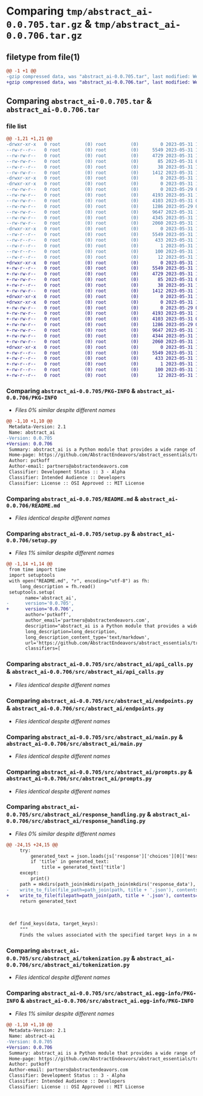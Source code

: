 # Comparing `tmp/abstract_ai-0.0.705.tar.gz` & `tmp/abstract_ai-0.0.706.tar.gz`

## filetype from file(1)

```diff
@@ -1 +1 @@
-gzip compressed data, was "abstract_ai-0.0.705.tar", last modified: Wed May 31 19:40:00 2023, max compression
+gzip compressed data, was "abstract_ai-0.0.706.tar", last modified: Wed May 31 19:45:14 2023, max compression
```

## Comparing `abstract_ai-0.0.705.tar` & `abstract_ai-0.0.706.tar`

### file list

```diff
@@ -1,21 +1,21 @@
-drwxr-xr-x   0 root         (0) root         (0)        0 2023-05-31 19:40:00.802854 abstract_ai-0.0.705/
--rw-r--r--   0 root         (0) root         (0)     5549 2023-05-31 19:40:00.802854 abstract_ai-0.0.705/PKG-INFO
--rw-rw-r--   0 root         (0) root         (0)     4729 2023-05-31 17:26:44.000000 abstract_ai-0.0.705/README.md
--rw-rw-r--   0 root         (0) root         (0)       85 2023-05-31 01:51:39.000000 abstract_ai-0.0.705/pyproject.toml
--rw-r--r--   0 root         (0) root         (0)       38 2023-05-31 19:40:00.802854 abstract_ai-0.0.705/setup.cfg
--rw-rw-r--   0 root         (0) root         (0)     1412 2023-05-31 19:39:44.000000 abstract_ai-0.0.705/setup.py
-drwxr-xr-x   0 root         (0) root         (0)        0 2023-05-31 19:40:00.794854 abstract_ai-0.0.705/src/
-drwxr-xr-x   0 root         (0) root         (0)        0 2023-05-31 19:40:00.798854 abstract_ai-0.0.705/src/abstract_ai/
--rw-rw-r--   0 root         (0) root         (0)        0 2023-05-29 07:24:38.000000 abstract_ai-0.0.705/src/abstract_ai/__init__.py
--rw-rw-r--   0 root         (0) root         (0)     4193 2023-05-31 19:30:00.000000 abstract_ai-0.0.705/src/abstract_ai/api_calls.py
--rw-rw-r--   0 root         (0) root         (0)     4103 2023-05-31 09:35:39.000000 abstract_ai-0.0.705/src/abstract_ai/endpoints.py
--rw-rw-r--   0 root         (0) root         (0)     1286 2023-05-29 07:24:38.000000 abstract_ai-0.0.705/src/abstract_ai/main.py
--rw-rw-r--   0 root         (0) root         (0)     9647 2023-05-31 17:38:48.000000 abstract_ai-0.0.705/src/abstract_ai/prompts.py
--rw-rw-r--   0 root         (0) root         (0)     4345 2023-05-31 19:39:32.000000 abstract_ai-0.0.705/src/abstract_ai/response_handling.py
--rw-rw-r--   0 root         (0) root         (0)     2060 2023-05-31 18:22:52.000000 abstract_ai-0.0.705/src/abstract_ai/tokenization.py
-drwxr-xr-x   0 root         (0) root         (0)        0 2023-05-31 19:40:00.802854 abstract_ai-0.0.705/src/abstract_ai.egg-info/
--rw-r--r--   0 root         (0) root         (0)     5549 2023-05-31 19:40:00.000000 abstract_ai-0.0.705/src/abstract_ai.egg-info/PKG-INFO
--rw-r--r--   0 root         (0) root         (0)      433 2023-05-31 19:40:00.000000 abstract_ai-0.0.705/src/abstract_ai.egg-info/SOURCES.txt
--rw-r--r--   0 root         (0) root         (0)        1 2023-05-31 19:40:00.000000 abstract_ai-0.0.705/src/abstract_ai.egg-info/dependency_links.txt
--rw-r--r--   0 root         (0) root         (0)      100 2023-05-31 19:40:00.000000 abstract_ai-0.0.705/src/abstract_ai.egg-info/requires.txt
--rw-r--r--   0 root         (0) root         (0)       12 2023-05-31 19:40:00.000000 abstract_ai-0.0.705/src/abstract_ai.egg-info/top_level.txt
+drwxr-xr-x   0 root         (0) root         (0)        0 2023-05-31 19:45:14.578680 abstract_ai-0.0.706/
+-rw-r--r--   0 root         (0) root         (0)     5549 2023-05-31 19:45:14.578680 abstract_ai-0.0.706/PKG-INFO
+-rw-rw-r--   0 root         (0) root         (0)     4729 2023-05-31 17:26:44.000000 abstract_ai-0.0.706/README.md
+-rw-rw-r--   0 root         (0) root         (0)       85 2023-05-31 01:51:39.000000 abstract_ai-0.0.706/pyproject.toml
+-rw-r--r--   0 root         (0) root         (0)       38 2023-05-31 19:45:14.578680 abstract_ai-0.0.706/setup.cfg
+-rw-rw-r--   0 root         (0) root         (0)     1412 2023-05-31 19:44:59.000000 abstract_ai-0.0.706/setup.py
+drwxr-xr-x   0 root         (0) root         (0)        0 2023-05-31 19:45:14.570680 abstract_ai-0.0.706/src/
+drwxr-xr-x   0 root         (0) root         (0)        0 2023-05-31 19:45:14.574680 abstract_ai-0.0.706/src/abstract_ai/
+-rw-rw-r--   0 root         (0) root         (0)        0 2023-05-29 07:24:38.000000 abstract_ai-0.0.706/src/abstract_ai/__init__.py
+-rw-rw-r--   0 root         (0) root         (0)     4193 2023-05-31 19:30:00.000000 abstract_ai-0.0.706/src/abstract_ai/api_calls.py
+-rw-rw-r--   0 root         (0) root         (0)     4103 2023-05-31 09:35:39.000000 abstract_ai-0.0.706/src/abstract_ai/endpoints.py
+-rw-rw-r--   0 root         (0) root         (0)     1286 2023-05-29 07:24:38.000000 abstract_ai-0.0.706/src/abstract_ai/main.py
+-rw-rw-r--   0 root         (0) root         (0)     9647 2023-05-31 17:38:48.000000 abstract_ai-0.0.706/src/abstract_ai/prompts.py
+-rw-rw-r--   0 root         (0) root         (0)     4344 2023-05-31 19:44:53.000000 abstract_ai-0.0.706/src/abstract_ai/response_handling.py
+-rw-rw-r--   0 root         (0) root         (0)     2060 2023-05-31 18:22:52.000000 abstract_ai-0.0.706/src/abstract_ai/tokenization.py
+drwxr-xr-x   0 root         (0) root         (0)        0 2023-05-31 19:45:14.574680 abstract_ai-0.0.706/src/abstract_ai.egg-info/
+-rw-r--r--   0 root         (0) root         (0)     5549 2023-05-31 19:45:14.000000 abstract_ai-0.0.706/src/abstract_ai.egg-info/PKG-INFO
+-rw-r--r--   0 root         (0) root         (0)      433 2023-05-31 19:45:14.000000 abstract_ai-0.0.706/src/abstract_ai.egg-info/SOURCES.txt
+-rw-r--r--   0 root         (0) root         (0)        1 2023-05-31 19:45:14.000000 abstract_ai-0.0.706/src/abstract_ai.egg-info/dependency_links.txt
+-rw-r--r--   0 root         (0) root         (0)      100 2023-05-31 19:45:14.000000 abstract_ai-0.0.706/src/abstract_ai.egg-info/requires.txt
+-rw-r--r--   0 root         (0) root         (0)       12 2023-05-31 19:45:14.000000 abstract_ai-0.0.706/src/abstract_ai.egg-info/top_level.txt
```

### Comparing `abstract_ai-0.0.705/PKG-INFO` & `abstract_ai-0.0.706/PKG-INFO`

 * *Files 0% similar despite different names*

```diff
@@ -1,10 +1,10 @@
 Metadata-Version: 2.1
 Name: abstract_ai
-Version: 0.0.705
+Version: 0.0.706
 Summary: abstract_ai is a Python module that provides a wide range of functionalities aimed at facilitating and enhancing interactions with AI. Developed by putkoff, it comprises several utility modules to help handle API responses, generate requests, manage tokenization, and deal with other related aspects.
 Home-page: https://github.com/AbstractEndeavors/abstract_essentials/tree/main/abstract_ai
 Author: putkoff
 Author-email: partners@abstractendeavors.com
 Classifier: Development Status :: 3 - Alpha
 Classifier: Intended Audience :: Developers
 Classifier: License :: OSI Approved :: MIT License
```

### Comparing `abstract_ai-0.0.705/README.md` & `abstract_ai-0.0.706/README.md`

 * *Files identical despite different names*

### Comparing `abstract_ai-0.0.705/setup.py` & `abstract_ai-0.0.706/setup.py`

 * *Files 1% similar despite different names*

```diff
@@ -1,14 +1,14 @@
 from time import time
 import setuptools
 with open("README.md", "r", encoding="utf-8") as fh:
     long_description = fh.read()
 setuptools.setup(
       name='abstract_ai',
-      version='0.0.705',
+      version='0.0.706',
       author='putkoff',
       author_email='partners@abstractendeavors.com',
       description="abstract_ai is a Python module that provides a wide range of functionalities aimed at facilitating and enhancing interactions with AI. Developed by putkoff, it comprises several utility modules to help handle API responses, generate requests, manage tokenization, and deal with other related aspects.",
       long_description=long_description,
       long_description_content_type='text/markdown',
       url='https://github.com/AbstractEndeavors/abstract_essentials/tree/main/abstract_ai',
       classifiers=[
```

### Comparing `abstract_ai-0.0.705/src/abstract_ai/api_calls.py` & `abstract_ai-0.0.706/src/abstract_ai/api_calls.py`

 * *Files identical despite different names*

### Comparing `abstract_ai-0.0.705/src/abstract_ai/endpoints.py` & `abstract_ai-0.0.706/src/abstract_ai/endpoints.py`

 * *Files identical despite different names*

### Comparing `abstract_ai-0.0.705/src/abstract_ai/main.py` & `abstract_ai-0.0.706/src/abstract_ai/main.py`

 * *Files identical despite different names*

### Comparing `abstract_ai-0.0.705/src/abstract_ai/prompts.py` & `abstract_ai-0.0.706/src/abstract_ai/prompts.py`

 * *Files identical despite different names*

### Comparing `abstract_ai-0.0.705/src/abstract_ai/response_handling.py` & `abstract_ai-0.0.706/src/abstract_ai/response_handling.py`

 * *Files 0% similar despite different names*

```diff
@@ -24,15 +24,15 @@
     try:
         generated_text = json.loads(js['response']['choices'][0]['message']['content'])
         if 'title' in generated_text:
             title = generated_text['title']
     except:
         print()
     path = mkdirs(path_join(mkdirs(path_join(mkdirs('response_data'), get_date())), js['model']))
-    write_to_file(file_path=path_join(path, title + '.json'), contents=json.dumps(js))
+    write_to_file(filepath=path_join(path, title + '.json'), contents=json.dumps(js))
     return generated_text
 
 
 
 def find_keys(data, target_keys):
     """
     Finds the values associated with the specified target keys in a nested dictionary or list.
```

### Comparing `abstract_ai-0.0.705/src/abstract_ai/tokenization.py` & `abstract_ai-0.0.706/src/abstract_ai/tokenization.py`

 * *Files identical despite different names*

### Comparing `abstract_ai-0.0.705/src/abstract_ai.egg-info/PKG-INFO` & `abstract_ai-0.0.706/src/abstract_ai.egg-info/PKG-INFO`

 * *Files 1% similar despite different names*

```diff
@@ -1,10 +1,10 @@
 Metadata-Version: 2.1
 Name: abstract-ai
-Version: 0.0.705
+Version: 0.0.706
 Summary: abstract_ai is a Python module that provides a wide range of functionalities aimed at facilitating and enhancing interactions with AI. Developed by putkoff, it comprises several utility modules to help handle API responses, generate requests, manage tokenization, and deal with other related aspects.
 Home-page: https://github.com/AbstractEndeavors/abstract_essentials/tree/main/abstract_ai
 Author: putkoff
 Author-email: partners@abstractendeavors.com
 Classifier: Development Status :: 3 - Alpha
 Classifier: Intended Audience :: Developers
 Classifier: License :: OSI Approved :: MIT License
```

